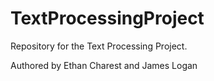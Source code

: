 # TextProcessingProject

Repository for the Text Processing Project.

Authored by Ethan Charest and James Logan
